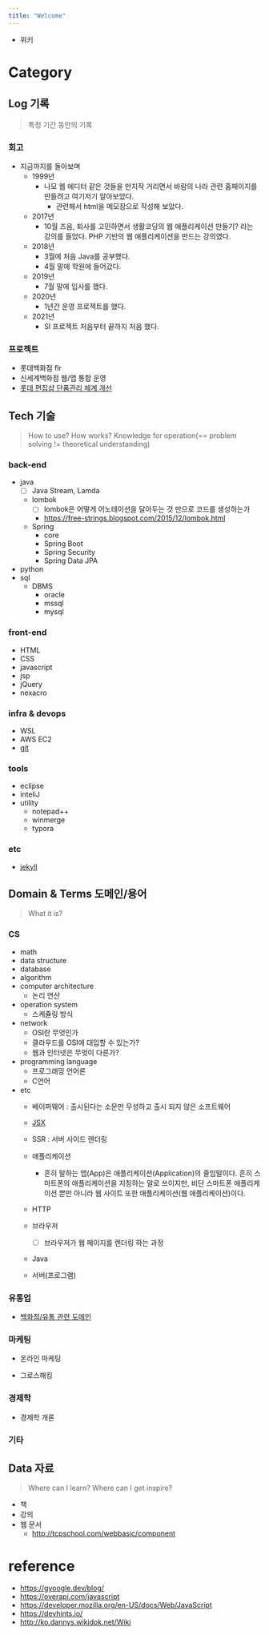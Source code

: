 ```yaml
---
title: "Welcome"
---
```


- 위키

# Category

## Log 기록

> 특정 기간 동안의 기록

### 회고

  - 지금까지를 돌아보며
    - 1999년
      - 나모 웹 에디터 같은 것들을 만지작 거리면서 바람의 나라 관련 홈페이지를 만들려고 여기저기 알아보았다.
        - 관련해서 html을 메모장으로 작성해 보았다.
    - 2017년
      - 10월 즈음, 퇴사를 고민하면서 생활코딩의 웹 애플리케이션 만들기? 라는 강의를 들었다. PHP 기반의 웹 애플리케이션을 만드는 강의였다.
    - 2018년
      - 3월에 처음 Java를 공부했다.
      - 4월 말에 학원에 들어갔다.
    - 2019년
      - 7월 말에 입사를 했다.
    - 2020년
      - 1년간 운영 프로젝트를 했다.
    - 2021년
      - SI 프로젝트 처음부터 끝까지 처음 했다.

### 프로젝트

- 롯데백화점 flr
- 신세계백화점 웹/앱 통합 운영
- [롯데 편집샵 단품관리 체계 개선](https://www.notion.so/9336c90df18148b9b04a440d851af702)




## Tech 기술

> How to use? How works? Knowledge for operation(== problem solving != theoretical understanding)

### back-end

- java
  - [ ] Java Stream, Lamda
  - lombok
    - [ ]  lombok은 어떻게 어노테이션을 달아두는 것 만으로 코드를 생성하는가
      - https://free-strings.blogspot.com/2015/12/lombok.html
  - Spring
    - core
    - Spring Boot
    - Spring Security
    - Spring Data JPA
- python
- sql
  - DBMS
    - oracle
    - mssql
    - mysql

### front-end

- HTML
- CSS
- javascript
- jsp
- jQuery
- nexacro

### infra & devops

- WSL
- AWS EC2
- [git](/wiki/tech/devops/git.html)

### tools

- eclipse
- inteliJ
- utility
  - notepad++
  - winmerge
  - typora

### etc

- [jekyll](/wiki/tech/etc/jekyll.html)




## Domain & Terms 도메인/용어

> What it is?

### CS

- math
- data structure
- database
- algorithm
- computer architecture
  - 논리 연산
- operation system
  - 스케쥴링 방식
- network
  - OSI란 무엇인가
  - 클라우드를 OSI에 대입할 수 있는가?
  - 웹과 인터넷은 무엇이 다른가?
- programming language
  - 프로그래밍 언어론
  - C언어
- etc
  - 베이퍼웨어 : 출시된다는 소문만 무성하고 출시 되지 않은 소프트웨어
  - [JSX](https://ko.reactjs.org/docs/introducing-jsx.html)
  - SSR : 서버 사이드 렌더링

  - 애플리케이션

    - 흔히 말하는 앱(App)은 애플리케이션(Application)의 줄임말이다. 흔히 스마트폰의 애플리케이션을 지칭하는 말로 쓰이지만, 비단 스마트폰 애플리케이션 뿐만 아니라 웹 사이트 또한 애플리케이션(웹 애플리케이션)이다.

  - HTTP

  - 브라우저

    - [ ] 브라우저가 웹 페이지를 렌더링 하는 과정

  - Java

  - 서버(프로그램)

### 유통업

- [백화점/유통 관련 도메인](/wiki/domain/department-store.html)

### 마케팅

- 온라인 마케팅

- 그로스해킹

### 경제학

- 경제학 개론

### 기타



## Data 자료

> Where can I learn? Where can I get inspire?

- 책
- 강의
- 웹 문서
  - http://tcpschool.com/webbasic/component



# reference

- https://gyoogle.dev/blog/
- https://overapi.com/javascript
- https://developer.mozilla.org/en-US/docs/Web/JavaScript
- https://devhints.io/
- http://ko.dannys.wikidok.net/Wiki